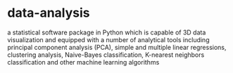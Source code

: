# data-analysis
a statistical software package in Python which is capable of 3D data visualization and equipped with a number of analytical tools including principal component analysis (PCA), simple and multiple linear regressions, clustering analysis, Naive-Bayes classification, K-nearest neighbors classification and other machine learning algorithms
